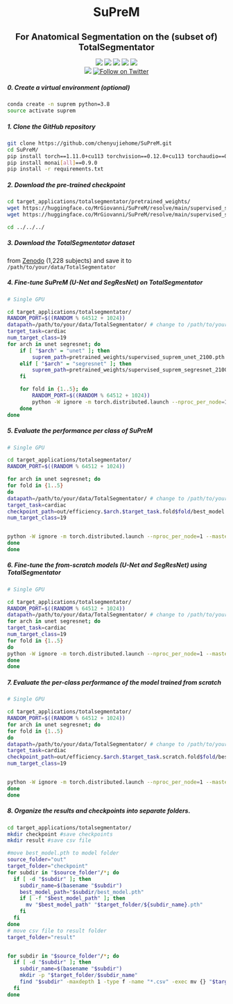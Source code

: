 <h1 align="center">SuPreM</h1>
<h3 align="center" style="font-size: 20px; margin-bottom: 4px">For Anatomical Segmentation on the (subset of) TotalSegmentator</h3>
<p align="center">
    <a href='https://www.zongweiz.com/dataset'><img src='https://img.shields.io/badge/Project-Page-Green'></a> 
    <a href='https://www.cs.jhu.edu/~alanlab/Pubs23/li2023suprem.pdf'><img src='https://img.shields.io/badge/Paper-PDF-purple'></a> 
    <a href='document/promotion_slides.pdf'><img src='https://img.shields.io/badge/Slides-PDF-orange'></a> 
    <a href='document/dom_wse_poster.pdf'><img src='https://img.shields.io/badge/Poster-PDF-blue'></a> 
    <a href='https://www.cs.jhu.edu/news/ai-and-radiologists-unite-to-map-the-abdomen/'><img src='https://img.shields.io/badge/WSE-News-yellow'></a>
    <br/>
    <a href="https://github.com/MrGiovanni/SuPreM"><img src="https://img.shields.io/github/stars/MrGiovanni/SuPreM?style=social" /></a>
    <a href="https://twitter.com/bodymaps317"><img src="https://img.shields.io/twitter/follow/BodyMaps" alt="Follow on Twitter" /></a>
</p>

##### 0. Create a virtual environment (optional)

```bash
conda create -n suprem python=3.8
source activate suprem
```

##### 1. Clone the GitHub repository

```bash
git clone https://github.com/chenyujiehome/SuPreM.git
cd SuPreM/
pip install torch==1.11.0+cu113 torchvision==0.12.0+cu113 torchaudio==0.11.0 --extra-index-url https://download.pytorch.org/whl/cu113
pip install monai[all]==0.9.0
pip install -r requirements.txt
```

##### 2. Download the pre-trained  checkpoint

```bash
cd target_applications/totalsegmentator/pretrained_weights/
wget https://huggingface.co/MrGiovanni/SuPreM/resolve/main/supervised_suprem_unet_2100.pth
wget https://huggingface.co/MrGiovanni/SuPreM/resolve/main/supervised_suprem_segresnet_2100.pth

cd ../../../
```

##### 3. Download the TotalSegmentator dataset

from [Zenodo](https://doi.org/10.5281/zenodo.6802613) (1,228 subjects) and save it to `/path/to/your/data/TotalSegmentator`

##### 4. Fine-tune SuPreM (U-Net and SegResNet) on TotalSegmentator

```bash
# Single GPU

cd target_applications/totalsegmentator/
RANDOM_PORT=$((RANDOM % 64512 + 1024))
datapath=/path/to/your/data/TotalSegmentator/ # change to /path/to/your/data/TotalSegmentator
target_task=cardiac
num_target_class=19
for arch in unet segresnet; do
    if [ "$arch" = "unet" ]; then
        suprem_path=pretrained_weights/supervised_suprem_unet_2100.pth
    elif [ "$arch" = "segresnet" ]; then
        suprem_path=pretrained_weights/supervised_suprem_segresnet_2100.pth
    fi

    for fold in {1..5}; do
        RANDOM_PORT=$((RANDOM % 64512 + 1024))
        python -W ignore -m torch.distributed.launch --nproc_per_node=1 --master_port=$RANDOM_PORT train.py --dist  --model_backbone $arch --log_name efficiency.$arch.$target_task.fold$fold --map_type $target_task --num_class $num_target_class --dataset_path $datapath --num_workers 8 --batch_size 2 --pretrain $suprem_path --fold $fold
    done
done
```

##### 5. Evaluate the performance per class of SuPreM

```bash
# Single GPU

cd target_applications/totalsegmentator/
RANDOM_PORT=$((RANDOM % 64512 + 1024))

for arch in unet segresnet; do
for fold in {1..5}
do
datapath=/path/to/your/data/TotalSegmentator/ # change to /path/to/your/data/TotalSegmentator
target_task=cardiac
checkpoint_path=out/efficiency.$arch.$target_task.fold$fold/best_model.pth
num_target_class=19


python -W ignore -m torch.distributed.launch --nproc_per_node=1 --master_port=$RANDOM_PORT test.py --dist  --model_backbone $arch --log_name efficiency.$arch.$target_task.fold$fold --map_type $target_task --num_class $num_target_class --dataset_path $datapath --num_workers 8 --batch_size 2 --pretrain $checkpoint_path --train_type efficiency --fold $fold
done
done
```

##### 6. Fine-tune the from-scratch models (U-Net and SegResNet) using TotalSegmentator

```bash
# Single GPU

cd target_applications/totalsegmentator/
RANDOM_PORT=$((RANDOM % 64512 + 1024))
datapath=/path/to/your/data/TotalSegmentator/ # change to /path/to/your/data/TotalSegmentator
for arch in unet segresnet; do
target_task=cardiac
num_target_class=19
for fold in {1..5}
do
python -W ignore -m torch.distributed.launch --nproc_per_node=1 --master_port=$RANDOM_PORT train.py --dist  --model_backbone $arch --log_name efficiency.$arch.$target_task.scratch.fold$fold --map_type $target_task --num_class $num_target_class --dataset_path $datapath --num_workers 8 --batch_size 2  --fold $fold
done
done
```

##### 7. Evaluate the per-class performance of the model trained from scratch

```bash
# Single GPU

cd target_applications/totalsegmentator/
RANDOM_PORT=$((RANDOM % 64512 + 1024))
for arch in unet segresnet; do
for fold in {1..5}
do
datapath=/path/to/your/data/TotalSegmentator/ # change to /path/to/your/data/TotalSegmentator
target_task=cardiac
checkpoint_path=out/efficiency.$arch.$target_task.scratch.fold$fold/best_model.pth
num_target_class=19


python -W ignore -m torch.distributed.launch --nproc_per_node=1 --master_port=$RANDOM_PORT test.py --dist  --model_backbone $arch --log_name efficiency.$arch.$target_task.scratch.fold$fold --map_type $target_task --num_class $num_target_class --dataset_path $datapath --num_workers 8 --batch_size 2 --pretrain $checkpoint_path --train_type efficiency --fold $fold
done
done
```


##### 8. Organize the results and checkpoints into separate folders.
```bash
cd target_applications/totalsegmentator/
mkdir checkpoint #save checkpoints
mkdir result #save csv file

#move best_model.pth to model folder
source_folder="out"
target_folder="checkpoint"
for subdir in "$source_folder"/*; do
  if [ -d "$subdir" ]; then 
    subdir_name=$(basename "$subdir")
    best_model_path="$subdir/best_model.pth"
    if [ -f "$best_model_path" ]; then 
      mv "$best_model_path" "$target_folder/${subdir_name}.pth"
    fi
  fi
done
# move csv file to result folder
target_folder="result"


for subdir in "$source_folder"/*; do
  if [ -d "$subdir" ]; then 
    subdir_name=$(basename "$subdir")
    mkdir -p "$target_folder/$subdir_name"
    find "$subdir" -maxdepth 1 -type f -name "*.csv" -exec mv {} "$target_folder/$subdir_name/" \;
  fi
done




```